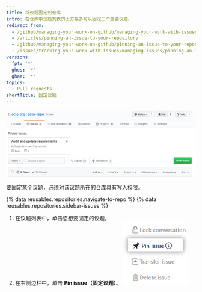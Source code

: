 ```yaml
---
title: 将议题固定到仓库
intro: 在仓库中议题列表的上方最多可以固定三个重要议题。
redirect_from:
  - /github/managing-your-work-on-github/managing-your-work-with-issues-and-pull-requests/pinning-an-issue-to-your-repository
  - /articles/pinning-an-issue-to-your-repository
  - /github/managing-your-work-on-github/pinning-an-issue-to-your-repository
  - /issues/tracking-your-work-with-issues/managing-issues/pinning-an-issue-to-your-repository
versions:
  fpt: '*'
  ghes: '*'
  ghae: '*'
topics:
  - Pull requests
shortTitle: 固定议题
---
```


![固定的议题](/assets/images/help/issues/pinned-issues.png)

要固定某个议题，必须对该议题所在的仓库具有写入权限。

{% data reusables.repositories.navigate-to-repo %}
{% data reusables.repositories.sidebar-issues %}
1. 在议题列表中，单击您想要固定的议题。
2. 在右侧边栏中，单击 **Pin issue（固定议题）**。 ![用于固定议题的按钮](/assets/images/help/repository/pin-issue.png)

